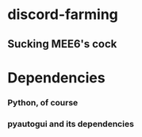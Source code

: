 # discord-farming

## Sucking MEE6's cock

# Dependencies
### Python, of course
### pyautogui and its dependencies